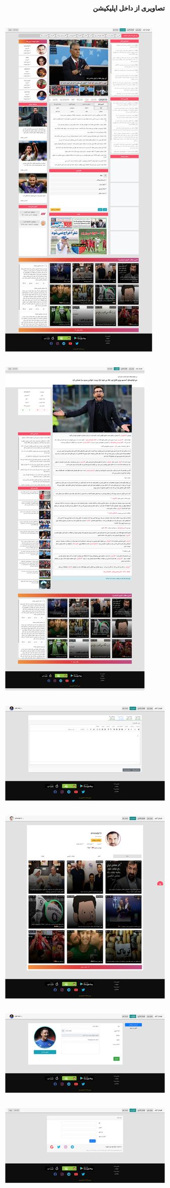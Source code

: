 <h2 lang="fa" dir="rtl" align="right"> تصاویری از داخل اپلیکیشن </h2> 

<br/>

![Welcome Page](images/welcome-page.jpg?raw=true "Welcome Page")

<br/>

![Post Page](images/post-page.jpg?raw=true "Post Page")

<br/>

![Create Page](images/create-page.jpg?raw=true "Create Page")

<br/>

![User Page](images/user-page.jpg?raw=true "User Page")

<br/>

![Edit Page](images/edit-page.jpg?raw=true "Edit Page")

<br/>

![Login Page](images/login-page.jpg?raw=true "Login Page")

